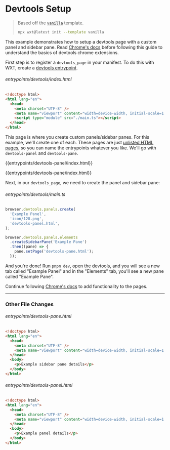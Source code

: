 <!-- Generated by scripts/generate-diffs.ts -->

# Devtools Setup

> Based off the [`vanilla`](https://github.com/wxt-dev/wxt/tree/main/templates/vanilla) template.
>
> ```sh
> npx wxt@latest init --template vanilla
> ```

This example demonstrates how to setup a devtools page with a custom panel and sidebar pane. Read [Chrome's docs](https://developer.chrome.com/docs/extensions/how-to/devtools/extend-devtools) before following this guide to understand the basics of devtools chrome extensions.

First step is to register a `devtools_page` in your manifest. To do this with WXT, create a [devtools entrypoint](https://wxt.dev/entrypoints/devtools.html).

###### entrypoints/devtools/index.html

```html
<!doctype html>
<html lang="en">
  <head>
    <meta charset="UTF-8" />
    <meta name="viewport" content="width=device-width, initial-scale=1.0" />
    <script type="module" src="./main.ts"></script>
  </head>
</html>
```

This page is where you create custom panels/sidebar panes. For this example, we'll create one of each. These pages are just [unlisted HTML pages](https://wxt.dev/entrypoints/unlisted-pages.html), so you can name the entrypoints whatever you like. We'll go with `devtools-panel` and `devtools-pane`.

{{entrypoints/devtools-panel/index.html}}

{{entrypoints/devtools-pane/index.html}}

Next, in our `devtools_page`, we need to create the panel and sidebar pane:

###### entrypoints/devtools/main.ts

```ts
browser.devtools.panels.create(
  'Example Panel',
  'icon/128.png',
  'devtools-panel.html',
);

browser.devtools.panels.elements
  .createSidebarPane('Example Pane')
  .then((pane) => {
    pane.setPage('devtools-pane.html');
  });
```

And you're done! Run `pnpm dev`, open the devtools, and you will see a new tab called "Example Panel" and in the "Elements" tab, you'll see a new pane called "Example Pane".

Continue following [Chrome's docs](https://developer.chrome.com/docs/extensions/how-to/devtools/extend-devtools#solutions) to add functionality to the pages.

---

### Other File Changes

###### entrypoints/devtools-pane.html

```html
<!doctype html>
<html lang="en">
  <head>
    <meta charset="UTF-8" />
    <meta name="viewport" content="width=device-width, initial-scale=1.0" />
  </head>
  <body>
    <p>Example sidebar pane details</p>
  </body>
</html>
```

###### entrypoints/devtools-panel.html

```html
<!doctype html>
<html lang="en">
  <head>
    <meta charset="UTF-8" />
    <meta name="viewport" content="width=device-width, initial-scale=1.0" />
  </head>
  <body>
    <p>Example panel details</p>
  </body>
</html>
```
